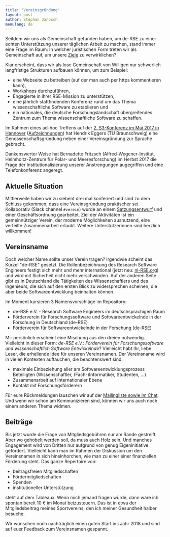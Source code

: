```yaml
---
title: "Vereinsgründung"
layout: post
author: Stephan Janosch
menulang: de
---
```


Seitdem wir uns als Gemeinschaft gefunden haben, um de-RSE zu einer echten Unterstützung unserer täglichen Arbeit zu machen, stand immer eine Frage im Raum: In welcher juristischen Form treten wir als Gemeinschaft auf, um unsere [Ziele](http://www.de-rse.org/de/aims.html) zu verwirklichen?

Klar erscheint, dass wir als lose Gemeinschaft von Willigen nur schwerlich langfristige Strukturen aufbauen können, um zum Beispiel:

* eine Webseite zu betreiben (auf der man auch per https kommentieren kann),
* Workshops durchzuführen,
* Engagierte in ihrer RSE-Mission zu unterstützen,
* eine jährlich stattfindenden Konferenz rund um das Thema wissenschaftliche Software zu etablieren und
* ein nationales, die deutsche Forschungslandschaft übergreifendes Zentrum zum Thema wissenschaftliche Software zu schaffen.

Im Rahmen eines ad-hoc Treffens auf der [2. S3-Konferenz im Mai 2017 in Hannover](https://events.tib.eu/nontextualinformation2017/) ([Aufzeichnungen](https://av.tib.eu/series/310/2nd+conference+on+non+textual+information+software+and+services+for+science+s3+may+10+11+2017+in+hannover)) hat Hendrik Eggers (TU Braunschweig) eine Genossenschaftsgründung neben einer Vereinsgründung zur Sprache gebracht.

Dankenswerter Weise hat Bernadette Fritzsch (Alfred-Wegener-Institut, Helmholtz-Zentrum für Polar- und Meeresforschung) im Herbst 2017 die Frage der Institutionalisierung unserer Anstrengungen augegriffen und eine Telefonkonferenz angeregt.

## Aktuelle Situation

Mittlerweile haben wir zu siebent drei mal konferiert und sind zu dem Schluss gekommen, dass eine Vereinsgründung praktischer sei. Kollaborativ (Slack channel `#verein`) wurde an einem [Satzungsentwurf](https://github.com/DE-RSE/satzung) und einer Geschäftsordnung gearbeitet. Ziel der Aktivitäten ist ein gemeinnütziger Verein, der moderne Möglichkeiten ausnutzend, eine verteilte Zusammenarbeit erlaubt. Weitere Unterstützerinnen sind herzlich willkommen!

## Vereinsname

Doch welcher Name sollte unser Verein tragen? Irgendwie scheint das Kürzel "de-RSE" gesetzt. Die Rollenbezeichnung des Research Software Engineers festigt sich mehr und mehr international (jetzt neu: [nl-RSE.org](http://nl-rse.org)) und wird mit Sicherheit nicht mehr verschwinden. Auf der anderen Seite gibt es in Deutschland die Tätigkeiten des Wissenschaftlers und des Ingenieurs, die sich auf den ersten Blick zu widersprechen scheinen, die aber beide Softwareentwicklung beinhalten können.

Im Moment kursieren 3 Namensvorschläge im Repository:

* de-RSE e.V. - Research Software Engineers im deutschsprachigen Raum
* Förderverein für Forschungssoftware und Softwareentwickelnde in der Forschung in Deutschland (de-RSE)
* Förderverein für Softwareentwickelnde in der Forschung (de-RSE)

Mir persönlich erscheint eine Mischung aus den dreien notwendig. Vielleicht in dieser Form: _de-RSE e.V.: Förderverein für Forschungssoftware und wissenschaftlich Software Entwickelnde_? Vielleicht habt Ihr, liebe Leser, die erhellende Idee für unseren Vereinsnamen. Der Vereinsname wird in vielen Kontexten auftauchen, die beachtenswert sind:

* maximale Einbeziehung aller am Softwareentwicklungsprozess Beteiligten (Wissenschaftler, (Fach-)Informatiker, Studenten, ...)
* Zusammenarbeit auf internationaler Ebene
* Kontakt mit Forschungsförderern

Für eure Rückmeldungen lauschen wir auf der [Mailingliste sowie im Chat](http://www.de-rse.org/de/join.html). Und wenn wir schon am Kommunizieren sind, können wir uns auch noch einem anderen Thema widmen.

## Beiträge

Bis jetzt wurde die Frage von Mitgliedsgebühren nur am Rande gestreift. Aber wo gehobelt werden soll, da muss auch Holz sein. Und manches Engagement wird von Dritten nur aufgrund von genug Eigeninitiative gefördert. Vielleicht kann man im Rahmen der Diskussion um den Vereinsnamen in sich hineinhorchen, wie man zu einer einer finanziellen Förderung steht. Das ganze Repertoire von:

* beitragsfreien Mitgliedschaften
* Fördermitgliedschaften
* Spenden
* institutioneller Unterstützung

steht auf dem Tableaux. Wenn mich jemand fragen würde, dann wäre ich spontan bereit 10 € im Monat beizusteuern. Das ist in etwa der Mitgliedsbeitrag meines Sportvereins, den ich meiner Gesundheit halber besuche.

Wir wünschen noch nachträglich einen guten Start ins Jahr 2018 und sind auf euer Feedback zum Vereinsnamen gespannt.
